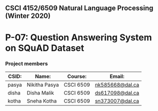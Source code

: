 ## CSCI 4152/6509 Natural Language Processing (Winter 2020)
# P-07: Question Answering System on SQuAD Dataset

### Project members

| CSID:        | Name:         | Course:   | Email:          |
|--------------|---------------|-----------|-----------------|
| pasya        | Nikitha Pasya | CSCI 6509 | nk585668@dal.ca |
| disha        | Disha Malik   | CSCI 6509 | ds617098@dal.ca |
| kotha        | Sneha Kotha   | CSCI 6509 | sn373007@dal.ca |
